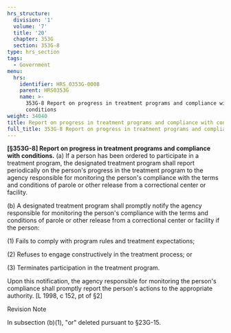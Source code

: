 ```yaml
---
hrs_structure:
  division: '1'
  volume: '7'
  title: '20'
  chapter: 353G
  section: 353G-8
type: hrs_section
tags:
  - Government
menu:
  hrs:
    identifier: HRS_0353G-0008
    parent: HRS0353G
    name: >-
      353G-8 Report on progress in treatment programs and compliance with
      conditions
weight: 34040
title: Report on progress in treatment programs and compliance with conditions
full_title: 353G-8 Report on progress in treatment programs and compliance with conditions
---
```

**[§353G-8] Report on progress in treatment programs and compliance with conditions.** (a) If a person has been ordered to participate in a treatment program, the designated treatment program shall report periodically on the person's progress in the treatment program to the agency responsible for monitoring the person's compliance with the terms and conditions of parole or other release from a correctional center or facility.

(b) A designated treatment program shall promptly notify the agency responsible for monitoring the person's compliance with the terms and conditions of parole or other release from a correctional center or facility if the person:

(1) Fails to comply with program rules and treatment expectations;

(2) Refuses to engage constructively in the treatment process; or

(3) Terminates participation in the treatment program.

Upon this notification, the agency responsible for monitoring the person's compliance shall promptly report the person's actions to the appropriate authority. [L 1998, c 152, pt of §2]

Revision Note

In subsection (b)(1), "or" deleted pursuant to §23G-15.